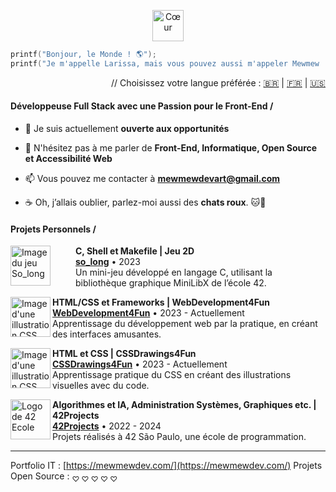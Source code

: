 <p align="center">
  <img src="https://github.com/user-attachments/assets/a278433e-c404-4f99-a69a-c49de601ea80" alt="Cœur" style="width: 50px;">
</p>

```C
printf("Bonjour, le Monde ! 🌎");
printf("Je m'appelle Larissa, mais vous pouvez aussi m'appeler Mewmew !\n");
```

<p align="right">
 // Choisissez votre langue préférée : <a href="https://github.com/mewmewdevart/mewmewdevart/blob/main/README_ptBR.md">🇧🇷</a> | <a href="https://github.com/mewmewdevart/mewmewdevart/blob/main/README_FR.md">🇫🇷</a> | <a href="https://github.com/mewmewdevart/mewmewdevart/blob/main/README.md">🇺🇸</a>
</p>

#### Développeuse Full Stack avec une Passion pour le Front-End /

- 🔭 Je suis actuellement **ouverte aux opportunités**

- 💬 N'hésitez pas à me parler de **Front-End, Informatique, Open Source et Accessibilité Web**

- 📫 Vous pouvez me contacter à **mewmewdevart@gmail.com**

- ☕ Oh, j’allais oublier, parlez-moi aussi des **chats roux**. 🐱🧡


#### Projets Personnels /

[<img align="left"  width="64px" style="margin-right: 40px" alt="Image du jeu So_long" src="https://user-images.githubusercontent.com/50052600/224555283-9b0d1dea-97f7-4f58-80fc-600bec04f4d5.gif"/>](https://github.com/mewmewdevart/so_long)

**C, Shell et Makefile | Jeu 2D** \
[**so_long**](https://github.com/mewmewdevart/so_long) • 2023 </br> Un mini-jeu développé en langage C, utilisant la bibliothèque graphique MiniLibX de l’école 42.


[<img align="left"  width="64px"  alt="Image d'une illustration CSS" src="https://github.com/user-attachments/assets/fefb9c7c-90e6-4c9b-acc4-942d1de1406e"/>](https://mewmewdevart.github.io/WebDevelopment4Fun/)

**HTML/CSS et Frameworks | WebDevelopment4Fun** \
[**WebDevelopment4Fun**](https://mewmewdevart.github.io/WebDevelopment4Fun/) • 2023 - Actuellement </br> Apprentissage du développement web par la pratique, en créant des interfaces amusantes.


[<img align="left"  width="64px"  alt="Image d'une illustration CSS" src="https://github.com/user-attachments/assets/19e041d3-3d95-40af-9ef8-696025abef47"/>](https://github.com/mewmewdevart/CSSDrawings4Fun)

**HTML et CSS | CSSDrawings4Fun** \
[**CSSDrawings4Fun**](https://github.com/mewmewdevart/CSSDrawings4Fun) • 2023 - Actuellement </br> Apprentissage pratique du CSS en créant des illustrations visuelles avec du code.


[<img align="left" width="64px"  alt="Logo de 42 Ecole" src="https://github.com/user-attachments/assets/a0e2d4fb-9b5f-4342-9799-78ca6aecff27"/>](https://github.com/mewmewdevart/42Projects)

**Algorithmes et IA, Administration Systèmes, Graphiques etc. | 42Projects** \
[**42Projects**](https://github.com/mewmewdevart/42Projects) • 2022 - 2024 </br> Projets réalisés à 42 São Paulo, une école de programmation.

----

Portfolio IT : [https://mewmewdev.com/](https://mewmewdev.com/)  Projets Open Source : <sub> ♡ ♡ ♡ ♡ ♡</sub>
